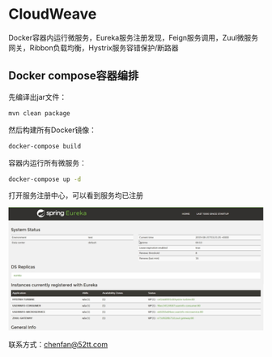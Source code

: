 
# CloudWeave

Docker容器内运行微服务，Eureka服务注册发现，Feign服务调用，Zuul微服务网关，Ribbon负载均衡，Hystrix服务容错保护/断路器

## Docker compose容器编排

先编译出jar文件：
```sh
mvn clean package
```

然后构建所有Docker镜像：
```sh
docker-compose build
```

容器内运行所有微服务：
```sh
docker-compose up -d
```

打开服务注册中心，可以看到服务均已注册

![服务注册中心](pic/compose-1.jpg)

联系方式：[chenfan@52tt.com](mailto:chenfan@52tt.com)
